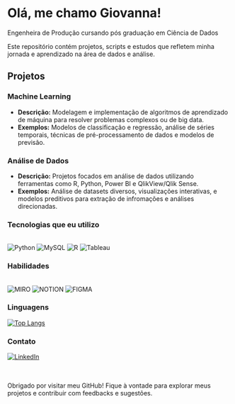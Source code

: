 # Olá, me chamo Giovanna! 

Engenheira de Produção cursando pós graduação em Ciência de Dados

Este repositório contém projetos, scripts e estudos que refletem minha jornada e aprendizado na área de dados e análise.

## Projetos 
### Machine Learning  

- **Descrição:** Modelagem e implementação de algoritmos de aprendizado de máquina para resolver problemas complexos ou de big data.
- **Exemplos:** Modelos de classificação e regressão, análise de séries temporais, técnicas de pré-processamento de dados e modelos de previsão.
  
### Análise de Dados 

- **Descrição:** Projetos focados em análise de dados utilizando ferramentas como R, Python, Power BI e QlikView/Qlik Sense.
- **Exemplos:** Análise de datasets diversos, visualizações interativas, e modelos preditivos para extração de infromações e análises direcionadas.



### Tecnologias que eu utilizo

<div style="display: inline_block"> <br/>

<img aling="center" alt="Python" src="https://img.shields.io/badge/Python-14354C?style=for-the-badge&logo=python&logoColor=white" />

<img aling="center" alt="MySQL" src="https://img.shields.io/badge/MySQL-005C84?style=for-the-badge&logo=mysql&logoColor=white" />

<img aling="center" alt="R" src="https://img.shields.io/badge/R-276DC3?style=for-the-badge&logo=r&logoColor=white" />

<img aling="center" alt="Tableau" src="https://img.shields.io/badge/Tableau-E97627?style=for-the-badge&logo=Tableau&logoColor=white" />
  
</div>

### Habilidades 

<div style="display: inline_block"> <br/>

<img aling="center" alt="MIRO" src="https://img.shields.io/badge/Miro-050038?style=for-the-badge&logo=Miro&logoColor=white" />

<img aling="center" alt="NOTION" src="https://img.shields.io/badge/Notion-000000?style=for-the-badge&logo=notion&logoColor=white" />

<img aling="center" alt="FIGMA" src="https://img.shields.io/badge/Figma-F24E1E?style=for-the-badge&logo=figma&logoColor=white" />

</div>

### Linguagens

[![Top Langs](https://github-readme-stats.vercel.app/api/top-langs/?username=giovannantt&layout=donut)](https://github.com/giovannantt/github-readme-stats)


### Contato

[![LinkedIn](https://img.shields.io/badge/LinkedIn-0077B5?style=for-the-badge&logo=linkedin&logoColor=white)](https://www.linkedin.com/in/giovannatabosa/)

<br><br>
Obrigado por visitar meu GitHub! Fique à vontade para explorar meus projetos e contribuir com feedbacks e sugestões.

